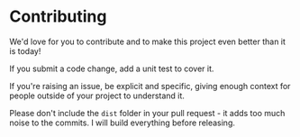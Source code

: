# Contributing

We'd love for you to contribute and to make this project even better than it is today!

If you submit a code change, add a unit test to cover it.

If you're raising an issue, be explicit and specific, giving enough context for people outside of your project to understand it.

Please don't include the `dist` folder in your pull request - it adds too much noise to the commits.  I will build everything before releasing.
